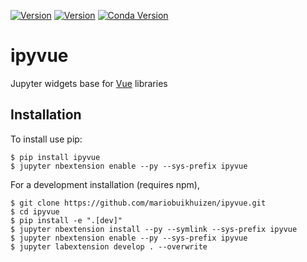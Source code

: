[![Version](https://img.shields.io/npm/v/jupyter-vue.svg)](https://www.npmjs.com/package/jupyter-vue)
[![Version](https://img.shields.io/pypi/v/ipyvue.svg)](https://pypi.python.org/project/ipyvue)
[![Conda Version](https://img.shields.io/conda/vn/conda-forge/ipyvue.svg)](https://anaconda.org/conda-forge/ipyvue)

ipyvue
======

Jupyter widgets base for [Vue](https://vuejs.org/) libraries

Installation
------------

To install use pip:

    $ pip install ipyvue
    $ jupyter nbextension enable --py --sys-prefix ipyvue


For a development installation (requires npm),

    $ git clone https://github.com/mariobuikhuizen/ipyvue.git
    $ cd ipyvue
    $ pip install -e ".[dev]"
    $ jupyter nbextension install --py --symlink --sys-prefix ipyvue
    $ jupyter nbextension enable --py --sys-prefix ipyvue
    $ jupyter labextension develop . --overwrite
